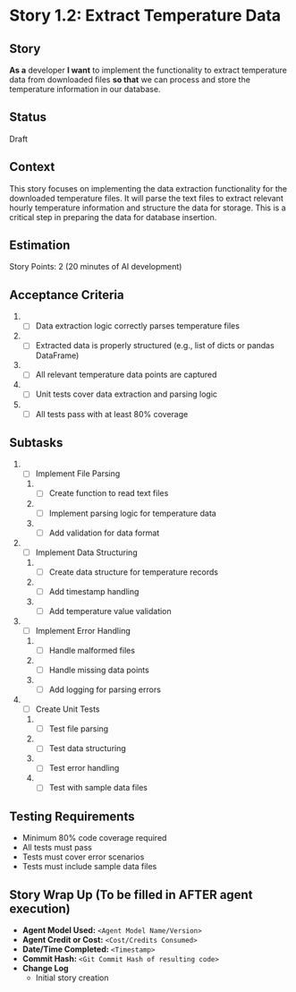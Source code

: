 # Story 1.2: Extract Temperature Data

## Story

**As a** developer
**I want** to implement the functionality to extract temperature data from downloaded files
**so that** we can process and store the temperature information in our database.

## Status

Draft

## Context

This story focuses on implementing the data extraction functionality for the downloaded temperature files. It will parse the text files to extract relevant hourly temperature information and structure the data for storage. This is a critical step in preparing the data for database insertion.

## Estimation

Story Points: 2 (20 minutes of AI development)

## Acceptance Criteria

1. - [ ] Data extraction logic correctly parses temperature files
2. - [ ] Extracted data is properly structured (e.g., list of dicts or pandas DataFrame)
3. - [ ] All relevant temperature data points are captured
4. - [ ] Unit tests cover data extraction and parsing logic
5. - [ ] All tests pass with at least 80% coverage

## Subtasks

1. - [ ] Implement File Parsing
   1. - [ ] Create function to read text files
   2. - [ ] Implement parsing logic for temperature data
   3. - [ ] Add validation for data format
2. - [ ] Implement Data Structuring
   1. - [ ] Create data structure for temperature records
   2. - [ ] Add timestamp handling
   3. - [ ] Add temperature value validation
3. - [ ] Implement Error Handling
   1. - [ ] Handle malformed files
   2. - [ ] Handle missing data points
   3. - [ ] Add logging for parsing errors
4. - [ ] Create Unit Tests
   1. - [ ] Test file parsing
   2. - [ ] Test data structuring
   3. - [ ] Test error handling
   4. - [ ] Test with sample data files

## Testing Requirements

- Minimum 80% code coverage required
- All tests must pass
- Tests must cover error scenarios
- Tests must include sample data files

## Story Wrap Up (To be filled in AFTER agent execution)

- **Agent Model Used:** `<Agent Model Name/Version>`
- **Agent Credit or Cost:** `<Cost/Credits Consumed>`
- **Date/Time Completed:** `<Timestamp>`
- **Commit Hash:** `<Git Commit Hash of resulting code>`
- **Change Log**
  - Initial story creation 